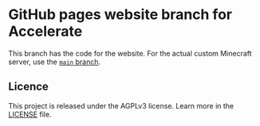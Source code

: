 # GitHub pages website branch for Accelerate

This branch has the code for the website. For the actual custom Minecraft server, use the [`main` branch](https://github.com/Elixirpoint/Accelerate/).

## Licence

This project is released under the AGPLv3 license. Learn more in the [LICENSE](LICENCE) file.
